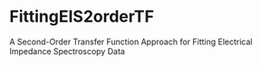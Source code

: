 # FittingEIS2orderTF
A Second-Order Transfer Function Approach for Fitting Electrical Impedance Spectroscopy Data
